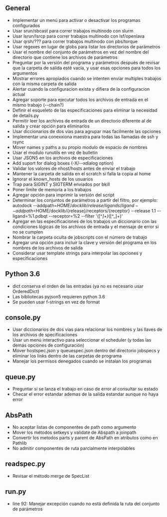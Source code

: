 General
-------

- Implementar un menú para activar o desactivar los programas configurados
- Usar srun/sbcast para correr trabajos multinodo con slurm
- Usar lsrun/lsrcp para correr trabajos multinodo con lsf/openlava
- Usar qrsh/??? para correr trabajos multinodo con pbs/torque
- Usar regexes en lugar de globs para listar los directorios de parámetros
- Usar el nombre del conjunto de parámetros en vez del nombre del directorio que contiene los archivos de parámetros
- Preguntar por la versión del programa y parámetros después de revisar que la carpeta de salida esté vacía, y usar esas opciones para todos los argumentos
- Mostrar errores apropiados cuando se intenten enviar multiples trabajos con la misma carpeta de salida
- Alertar cuando la configuracion exista y difiera de la configuracion actual
- Agregar soporte para ejecutar todos los archivos de entrada en el mismo trabajo (--chain?)
- Definir el esqueleto de las especificaciones para eliminar la necesidad de details.py
- Permitir leer los archivos de entrada de un directorio diferente al de salida y crear opción para eliminarlos
- Usar diccionarios de dos vias para agrupar mas facilmente las opciones
- Implementar una conexxiona maestra para todas las llamadas de ssh y rsync
- Mover names y paths a su propio modulo de espacio de nombres
- Usar el modulo runutils en vez de bulletin
- Usar JSON5 en los archivos de especificaciones
- Add suport for dialog boxes (-X/--xdialog option)
- Validar los valores de nhost/hosts antes de enviar el trabajo
- Mantener la carpeta de salida en el scratch si falla la copia al home
- Ignorar el known_hosts de los usuarios
- Trap para SIGINT y SIGTERM enviados por bkill
- Poner límite de memoria a los trabajos
- Agregar opción para imprimir la versión del script
- Determinar los conjuntos de parámetros a partir del filtro, por ejemplo: autodock --addpath=$HOME/docklib/{release}/ligands/{ligand} --addpath=$HOME/docklib/{release}/receptors/{receptor} --release 1.1 --ligand=%1.pdbqt --receptor=%2 --filter '([^_]+)_([^_]+)'
- Agregar en las especificaciones de los trabajos un diccionario con las condiciones lógicas de los archivos de entrada y el mensaje de error si no se cumplen
- Nombrar la carpeta oculta de jobscripts con el número de trabajo
- Agregar una opción para incluir la clave y versión del programa en los nombres de los archivos de salida
- Considerar usar template strings para interpolar las opciones y especificaciones

Python 3.6
----------

- dict conserva el orden de las entradas (ya no es necesario usar OrderedDict)
- Las bibliotecas pyjson5 requieren python 3.6
- Se pueden usar f-strings en vez de format

console.py
----------

- Usar diccionarios de dos vias para relacionar los nombres y las llaves de los archivos de specificaciones
- Usar un menú interactivo para seleccionar el scheduler (y todas las demás opciones de configuración)
- Mover hostspec.json y queuespec.json dentro del directorio jobspecs y eliminar los links dentro de las carpetas de programa
- Manejar los permisos denegados cuando se instalan los programas

queue.py
----------

- Preguntar si se lanza el trabajo en caso de error al consultar su estado
- Checar el error estandar ademas de la salida estandar aunque no haya error

AbsPath
------------------

- No aceptar listas de componentes de path como argumento
- Mover los métodos setkeys y validate de Abspath a joinpath
- Convertir los metodos parts y parent de AbsPath en atributos como en Pathlib
- No admitir componentes de ruta parcialmente interpolables

readspec.py
-----------

- Revisar el método merge de SpecList

run.py
------

- line 92: Manejar excepción cuando no está definida la ruta del conjunto de parámetros
